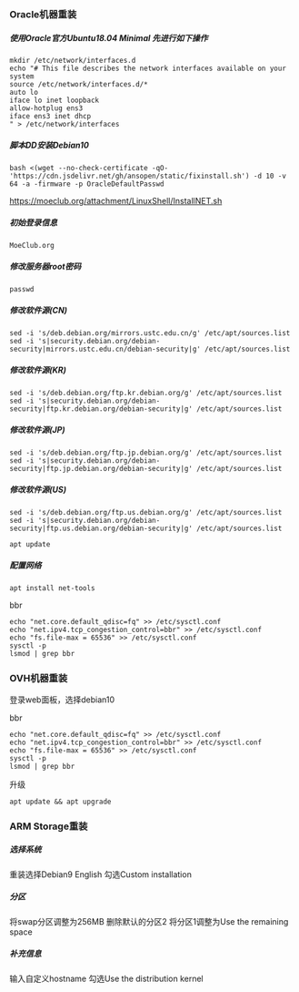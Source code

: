 ### Oracle机器重装

##### 使用Oracle官方Ubuntu18.04 Minimal 先进行如下操作
```
mkdir /etc/network/interfaces.d
echo "# This file describes the network interfaces available on your system
source /etc/network/interfaces.d/*
auto lo
iface lo inet loopback
allow-hotplug ens3
iface ens3 inet dhcp
" > /etc/network/interfaces
```

##### 脚本DD安装Debian10
```
bash <(wget --no-check-certificate -qO- 'https://cdn.jsdelivr.net/gh/ansopen/static/fixinstall.sh') -d 10 -v 64 -a -firmware -p OracleDefaultPasswd
```
https://moeclub.org/attachment/LinuxShell/InstallNET.sh


##### 初始登录信息
```root
MoeClub.org
```

##### 修改服务器root密码
```
passwd
```

##### 修改软件源(CN)
```
sed -i 's/deb.debian.org/mirrors.ustc.edu.cn/g' /etc/apt/sources.list
sed -i 's|security.debian.org/debian-security|mirrors.ustc.edu.cn/debian-security|g' /etc/apt/sources.list
```

##### 修改软件源(KR)
```
sed -i 's/deb.debian.org/ftp.kr.debian.org/g' /etc/apt/sources.list
sed -i 's|security.debian.org/debian-security|ftp.kr.debian.org/debian-security|g' /etc/apt/sources.list
```

##### 修改软件源(JP)
```
sed -i 's/deb.debian.org/ftp.jp.debian.org/g' /etc/apt/sources.list
sed -i 's|security.debian.org/debian-security|ftp.jp.debian.org/debian-security|g' /etc/apt/sources.list
```

##### 修改软件源(US)
```
sed -i 's/deb.debian.org/ftp.us.debian.org/g' /etc/apt/sources.list
sed -i 's|security.debian.org/debian-security|ftp.us.debian.org/debian-security|g' /etc/apt/sources.list
```

```
apt update
```

##### 配置网络
```
apt install net-tools
```

bbr
```
echo "net.core.default_qdisc=fq" >> /etc/sysctl.conf
echo "net.ipv4.tcp_congestion_control=bbr" >> /etc/sysctl.conf
echo "fs.file-max = 65536" >> /etc/sysctl.conf
sysctl -p
lsmod | grep bbr
```

### OVH机器重装
登录web面板，选择debian10

bbr
```
echo "net.core.default_qdisc=fq" >> /etc/sysctl.conf
echo "net.ipv4.tcp_congestion_control=bbr" >> /etc/sysctl.conf
echo "fs.file-max = 65536" >> /etc/sysctl.conf
sysctl -p
lsmod | grep bbr
```

升级
```
apt update && apt upgrade
```

### ARM Storage重装

##### 选择系统
重装选择Debian9 English
勾选Custom installation

##### 分区
将swap分区调整为256MB
删除默认的分区2
将分区1调整为Use the remaining space

##### 补充信息
输入自定义hostname
勾选Use the distribution kernel